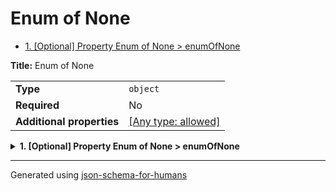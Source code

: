 # Enum of None

- [1. [Optional] Property Enum of None > enumOfNone](#enumOfNone)

**Title:** Enum of None

|                           |                                                                           |
| ------------------------- | ------------------------------------------------------------------------- |
| **Type**                  | `object`                                                                  |
| **Required**              | No                                                                        |
| **Additional properties** | [[Any type: allowed]](# "Additional Properties of any type are allowed.") |

<details>
<summary>
<strong> <a name="enumOfNone"></a>1. [Optional] Property Enum of None > enumOfNone</strong>  

</summary>
<blockquote>

|              |                  |
| ------------ | ---------------- |
| **Type**     | `enum (of null)` |
| **Required** | No               |

**Description:** enumOfNone

Must be one of:
* null

</blockquote>
</details>

----------------------------------------------------------------------------------------------------------------------------
Generated using [json-schema-for-humans](https://github.com/coveooss/json-schema-for-humans)